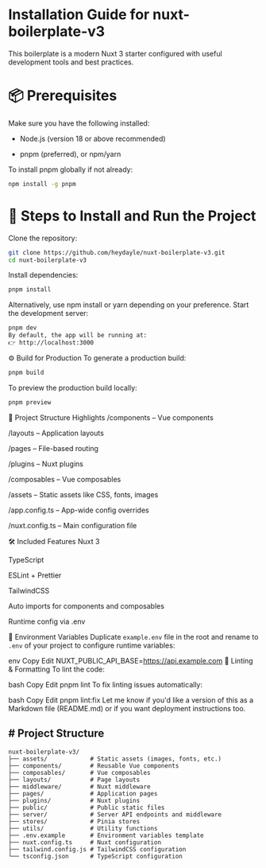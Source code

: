 # Installation Guide for nuxt-boilerplate-v3
This boilerplate is a modern Nuxt 3 starter configured with useful development tools and best practices.

# 📦 Prerequisites

Make sure you have the following installed:

- Node.js (version 18 or above recommended)

- pnpm (preferred), or npm/yarn

To install pnpm globally if not already:

```bash
npm install -g pnpm
```

# 🚀 Steps to Install and Run the Project
Clone the repository:
```bash
git clone https://github.com/heydayle/nuxt-boilerplate-v3.git
cd nuxt-boilerplate-v3
```

Install dependencies:
```bash Copy Edit
pnpm install
```

Alternatively, use npm install or yarn depending on your preference.
Start the development server:

```bash
pnpm dev
By default, the app will be running at:
👉 http://localhost:3000
```

⚙️ Build for Production
To generate a production build:

``` bash
pnpm build
```

To preview the production build locally:
``` bash
pnpm preview
```
📁 Project Structure Highlights
/components – Vue components

/layouts – Application layouts

/pages – File-based routing

/plugins – Nuxt plugins

/composables – Vue composables

/assets – Static assets like CSS, fonts, images

/app.config.ts – App-wide config overrides

/nuxt.config.ts – Main configuration file

🛠 Included Features
Nuxt 3

TypeScript

ESLint + Prettier

TailwindCSS

Auto imports for components and composables

Runtime config via .env

📄 Environment Variables
Duplicate `example.env` file in the root and rename to `.env` of your project to configure runtime variables:

env
Copy
Edit
NUXT_PUBLIC_API_BASE=https://api.example.com
🧼 Linting & Formatting
To lint the code:

bash
Copy
Edit
pnpm lint
To fix linting issues automatically:

bash
Copy
Edit
pnpm lint:fix
Let me know if you'd like a version of this as a Markdown file (README.md) or if you want deployment instructions too.

## # Project Structure

```
nuxt-boilerplate-v3/
├── assets/            # Static assets (images, fonts, etc.)
├── components/        # Reusable Vue components
├── composables/       # Vue composables
├── layouts/           # Page layouts
├── middleware/        # Nuxt middleware
├── pages/             # Application pages
├── plugins/           # Nuxt plugins
├── public/            # Public static files
├── server/            # Server API endpoints and middleware
├── stores/            # Pinia stores
├── utils/             # Utility functions
├── .env.example       # Environment variables template
├── nuxt.config.ts     # Nuxt configuration
├── tailwind.config.js # TailwindCSS configuration
└── tsconfig.json      # TypeScript configuration
```